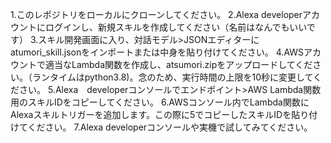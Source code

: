 1.このレポジトリをローカルにクローンしてください。
2.Alexa developerアカウントにログインし、新規スキルを作成してください（名前はなんでもいいです）
3.スキル開発画面に入り、対話モデル>JSONエディターにatumori_skill.jsonをインポートまたは中身を貼り付けてください。
4.AWSアカウントで適当なLambda関数を作成し、atsumori.zipをアップロードしてください。（ランタイムはpython3.8)。念のため、実行時間の上限を10秒に変更してください。
5.Alexa　developerコンソールでエンドポイント>AWS Lambda関数用のスキルIDをコピーしてください。
6.AWSコンソール内でLambda関数にAlexaスキルトリガーを追加します。この際に5でコピーしたスキルIDを貼り付けてください。
7.Alexa developerコンソールや実機で試してみてください。
